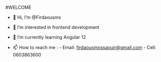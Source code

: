 #WELCOME 
- 👋 Hi, I’m @Firdaousms
- 👀 I’m interested in frontend development 
- 🌱 I’m currently learning Angular 12

- 📫 How to reach me :
       - Email: firdaousmossaouir@gmail.com
       - Cell: 0603863600


